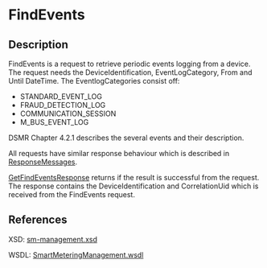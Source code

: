 # FindEvents

## Description

FindEvents is a request to retrieve periodic events logging from a device. The request needs the DeviceIdentification, EventLogCategory, From and Until DateTime. The EventlogCategories consist off:

* STANDARD\_EVENT\_LOG
* FRAUD\_DETECTION\_LOG
* COMMUNICATION\_SESSION
* M\_BUS\_EVENT\_LOG

DSMR Chapter 4.2.1 describes the several events and their description.

All requests have similar response behaviour which is described in [ResponseMessages](../../responsemessages.md).

[GetFindEventsResponse](getfindeventsresponse.md) returns if the result is successful from the request. The response contains the DeviceIdentification and CorrelationUid which is received from the FindEvents request.

## References

XSD: [sm-management.xsd](https://github.com/OSGP/open-smart-grid-platform/blob/development/osgp/shared/osgp-ws-smartmetering/src/main/resources/schemas/sm-management.xsd)

WSDL: [SmartMeteringManagement.wsdl](https://github.com/OSGP/open-smart-grid-platform/blob/development/osgp/shared/osgp-ws-smartmetering/src/main/resources/SmartMeteringManagement.wsdl)

